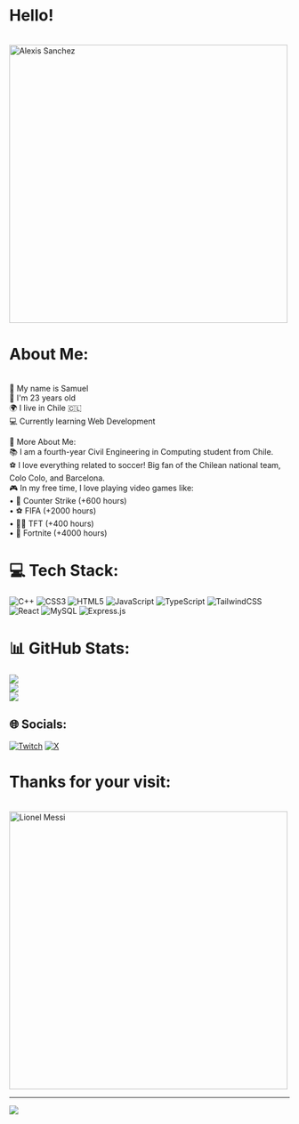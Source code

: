 # Hello!
<br><img src="https://www.ligafutbol.net/wp-content/2018/01/Alexis-Sanchez-saludando.jpg" alt="Alexis Sanchez" width="500"><br>

# About Me:
<br> 👋 My name is Samuel<br> 🎂 I'm 23 years old<br> 🌍 I live in Chile 🇨🇱<br> 💻 Currently learning Web Development<br>

🌟 More About Me:<br> 📚 I am a fourth-year Civil Engineering in Computing student from Chile.<br> ⚽ I love everything related to soccer! Big fan of the Chilean national team, Colo Colo, and Barcelona.<br> 🎮 In my free time, I love playing video games like:<br> • 🔫 Counter Strike (+600 hours)<br> • ⚽ FIFA (+2000 hours)<br> • 🧙‍♂️ TFT (+400 hours)<br> • 🌌 Fortnite (+4000 hours)<br>

# 💻 Tech Stack:
![C++](https://img.shields.io/badge/c++-%2300599C.svg?style=for-the-badge&logo=c%2B%2B&logoColor=white) ![CSS3](https://img.shields.io/badge/css3-%231572B6.svg?style=for-the-badge&logo=css3&logoColor=white) ![HTML5](https://img.shields.io/badge/html5-%23E34F26.svg?style=for-the-badge&logo=html5&logoColor=white) ![JavaScript](https://img.shields.io/badge/javascript-%23323330.svg?style=for-the-badge&logo=javascript&logoColor=%23F7DF1E) ![TypeScript](https://img.shields.io/badge/typescript-%23007ACC.svg?style=for-the-badge&logo=typescript&logoColor=white) ![TailwindCSS](https://img.shields.io/badge/tailwindcss-%2338B2AC.svg?style=for-the-badge&logo=tailwind-css&logoColor=white) ![React](https://img.shields.io/badge/react-%2320232a.svg?style=for-the-badge&logo=react&logoColor=%2361DAFB) ![MySQL](https://img.shields.io/badge/mysql-4479A1.svg?style=for-the-badge&logo=mysql&logoColor=white) ![Express.js](https://img.shields.io/badge/express.js-%23404d59.svg?style=for-the-badge&logo=express&logoColor=%2361DAFB)
# 📊 GitHub Stats:
![](https://github-readme-stats.vercel.app/api?username=SamuelSotomayor1&theme=github_dark&hide_border=false&include_all_commits=false&count_private=false)<br/>
![](https://github-readme-streak-stats.herokuapp.com/?user=SamuelSotomayor1&theme=github_dark&hide_border=false)<br/>
![](https://github-readme-stats.vercel.app/api/top-langs/?username=SamuelSotomayor1&theme=github_dark&hide_border=false&include_all_commits=false&count_private=false&layout=compact)

## 🌐 Socials:
[![Twitch](https://img.shields.io/badge/Twitch-%239146FF.svg?logo=Twitch&logoColor=white)](https://twitch.tv/goaal11) [![X](https://img.shields.io/badge/X-black.svg?logo=X&logoColor=white)](https://x.com/Goal11_YT) 

# Thanks for your visit:
<br><img src="https://img2.rtve.es/i/?w=1600&i=1421881570718.jpg" alt="Lionel Messi" width="500"><br>

---
[![](https://visitcount.itsvg.in/api?id=SamuelSotomayor1&icon=0&color=3)](https://visitcount.itsvg.in)

<!-- Proudly created with GPRM ( https://gprm.itsvg.in ) -->
